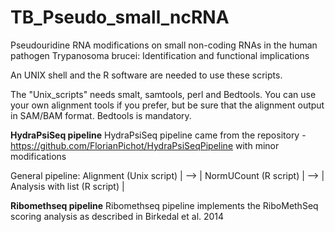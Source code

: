 # TB_Pseudo_small_ncRNA
Pseudouridine RNA modifications on small non-coding RNAs in the human pathogen Trypanosoma brucei: Identification and functional implications



An UNIX shell and the R software are needed to use these scripts.

The "Unix_scripts" needs smalt, samtools, perl and Bedtools. You can use your own  alignment tools if you prefer, but be sure that the alignment output in SAM/BAM format. Bedtools is mandatory.

**HydraPsiSeq pipeline**
HydraPsiSeq pipeline came from the repository - https://github.com/FlorianPichot/HydraPsiSeqPipeline with minor modifications

General pipeline:
 Alignment (Unix script) | --> | NormUCount (R script) | --> | Analysis with list (R script) |
 
**Ribomethseq pipeline**
Ribomethseq pipeline implements the RiboMethSeq scoring analysis as described in Birkedal et al. 2014
 
